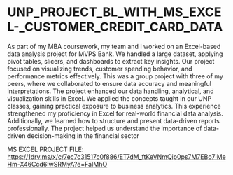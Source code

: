 # UNP_PROJECT_BL_WITH_MS_EXCEL-_CUSTOMER_CREDIT_CARD_DATA

As part of my MBA coursework, my team and I worked on an Excel-based data analysis project for MVPS Bank. We handled a large dataset, applying pivot tables, slicers, and dashboards to extract key insights.
Our project focused on visualizing trends, customer spending behavior, and performance metrics effectively. 
This was a group project with three of my peers, where we collaborated to ensure data accuracy and meaningful interpretations. 
The project enhanced our data handling, analytical, and visualization skills in Excel. We applied the concepts taught in our UNP classes, gaining practical exposure to business analytics. 
This experience strengthened my proficiency in Excel for real-world financial data analysis. Additionally, we learned how to structure and present data-driven reports professionally. The project helped us understand the importance of data-driven decision-making in the financial sector


MS EXCEL PROJECT FILE: https://1drv.ms/x/c/7ec7c31517c0f886/ET7dM_ftKeVNmQip0ps7M7EBo7iMeHm-X46Ccd6IwSRMyA?e=FaIMhO
